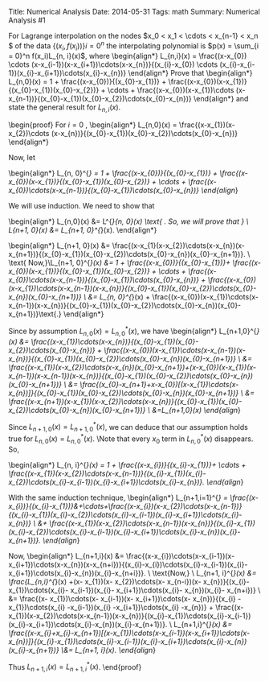 Title: Numerical Analysis 
Date: 2014-05-31 
Tags: math 
Summary: Numerical Analysis #1 


For Lagrange interpolation on the nodes 
$x_0 < x_1 < \cdots < x_{n-1} < x_n $
of the data
$\left\{ (x_i, f(x_i))\right\}{i=0}^n$
the interpolating polynomial is
$p(x) = \sum_{i  = 0}^n f(x_i)L_{n, i}(x)$,
where
\begin{align*}
L_{n,i}(x) = \frac{(x-x_{0}) \cdots (x-x_{i-1})(x-x_{i+1})\cdots(x-x_{n})}{(x_{i}-x_{0}) \cdots (x_{i}-x_{i-1})(x_{i}-x_{i+1})\cdots(x_{i}-x_{n})}
\end{align*}
Prove that
\begin{align*}
L_{n,0}(x) = 1 + \frac{(x-x_{0})}{(x_{0}-x_{1})} + \frac{(x-x_{0})(x-x_{1})}{(x_{0}-x_{1})(x_{0}-x_{2})} + \cdots + \frac{(x-x_{0})(x-x_{1})\cdots (x-x_{n-1})}{(x_{0}-x_{1})(x_{0}-x_{2})\cdots(x_{0}-x_{n})}
\end{align*}
and state the general result for $L_{n,i}(x)$.

\begin{proof}
For
$i=0$
, 
\begin{align*}
L_{n,0}(x) = \frac{(x-x_{1})(x-x_{2})\cdots (x-x_{n})}{(x_{0}-x_{1})(x_{0}-x_{2})\cdots(x_{0}-x_{n})}
\end{align*}

Now, let

\begin{align*}
L_{n, 0}^{*} = 1 + \frac{(x-x_{0})}{(x_{0}-x_{1})} + \frac{(x-x_{0})(x-x_{1})}{(x_{0}-x_{1})(x_{0}-x_{2})} + \cdots + \frac{(x-x_{0})\cdots(x-x_{n-1})}{(x_{0}-x_{1})\cdots(x_{0}-x_{n})}
\end{align*}

We will use induction.  We need to show that 

\begin{align*}
L_{n,0}(x) &= L^{*}_{n, 0}(x) \text{   . So, we will prove that }
\\ L_{n+1, 0}(x) &= L_{n+1, 0}^{*}(x).
\end{align*}

\begin{align*}
L_{n+1, 0}(x) &= \frac{(x-x_{1}(x-x_{2})\cdots(x-x_{n})(x-x_{n+1})}{(x_{0}-x_{1})(x_{0}-x_{2})\cdots(x_{0}-x_{n})(x_{0}-x_{n+1})}.
\\ \text{ Now,}\\L_{n+1, 0}^{*}(x) &= 1 + \frac{(x-x_{0})}{(x_{0}-x_{1})}+ \frac{(x-x_{0})(x-x_{1})}{(x_{0}-x_{1})(x_{0}-x_{2})} + \cdots + \frac{(x-x_{0})\cdots(x-x_{n-1})}{(x_{0}-x_{1})\cdots(x_{0}-x_{n})} + \frac{(x-x_{0})(x-x_{1})\cdots(x-x_{n-1})(x-x_{n})}{(x_{0}-x_{1})(x_{0}-x_{2})\cdots(x_{0}-x_{n})(x_{0}-x_{n+1})}
\\ &= L_{n, 0}^{*}(x) + \frac{(x-x_{0})(x-x_{1})\cdots(x-x_{n-1})(x-x_{n})}{(x_{0}-x_{1})(x_{0}-x_{2})\cdots(x_{0}-x_{n})(x_{0}-x_{n+1})}\text{.}
\end{align*}

Since by assumption $L_{n,0}(x) = L^{*}_{n, 0}(x)$, we have
\begin{align*}
L_{n+1,0}^{*}(x) &= \frac{(x-x_{1})\cdots(x-x_{n})}{(x_{0}-x_{1})(x_{0}-x_{2})\cdots(x_{0}-x_{n})} + \frac{(x-x_{0})(x-x_{1})\cdots(x-x_{n-1})(x-x_{n})}{(x_{0}-x_{1})(x_{0}-x_{2})\cdots(x_{0}-x_{n})(x_{0}-x_{n+1})}
\\ &= \frac{(x-x_{1})(x-x_{2})\cdots(x-x_{n})(x_{0}-x_{n+1})+(x-x_{0})(x-x_{1})(x-x_{n-1})(x-x_{n-1})(x-x_{n})}{(x_{0}-x_{1})(x_{0}-x_{2})\cdots(x_{0}-x_{n})(x_{0}-x_{n+1})}
\\ &= \frac{(x_{0}-x_{n+1}+x-x_{0})[(x-x_{1})\cdots(x-x_{n})]}{(x_{0}-x_{1})(x_{0}-x_{2})\cdots(x_{0}-x_{n})(x_{0}-x_{n+1})}
\\ &= \frac{(x-x_{n+1})(x-x_{1})(x-x_{2})\cdots(x-x_{n})}{(x_{0}-x_{1})(x_{0}-x_{2})\cdots(x_{0}-x_{n})(x_{0}-x_{n+1})}
\\ &=L_{n+1,0}(x)
\end{align*}

Since $L_{n+1, 0}(x) = L_{n+1,0}^{*}(x)$, we can deduce that our assumption holds true for $L_{n,0}(x) = L_{n, 0}^{*}(x)$.
\\Note that every $x_{0}$ term in $L_{n,0}^{*}(x)$ disappears.  So,

\begin{align*}
L_{n, i}^{*}(x) = 1 + \frac{(x-x_{i})}{(x_{i}-x_{1})}+ \cdots + \frac{(x-x_{1})(x-x_{2})\cdots(x-x_{n-1})}{(x_{i}-x_{1})(x_{i}-x_{2})\cdots(x_{i}-x_{i-1})(x_{i}-x_{i+1})\cdots(x_{i}-x_{n})}.
\end{align*}

With the same induction technique,
\begin{align*}
L_{n+1,i=1}^{*} = \frac{(x-x_{i})}{(x_{i}-x_{1})}&+\cdots+\frac{(x-x_{i})(x-x_{2})\cdots(x-x_{n-1})}{(x_{i}-x_{1})(x_{i}-x_{2})\cdots(x_{i}-x_{i-1})(x_{i}-x_{i+1})\cdots(x_{i}-x_{n})} 
\\  &+ \frac{(x-x_{1})(x-x_{2})\cdots(x-x_{n-1})(x-x_{n})}{(x_{i}-x_{1})(x_{i}-x_{2})\cdots(x_{i}-x_{i-1})(x_{i}-x_{i+1})\cdots(x_{i}-x_{n})(x_{i}-x_{n+1})}.
\end{align*}

Now,
\begin{align*}
L_{n+1,i}(x) &= \frac{(x-x_{i})\cdots(x-x_{i-1})(x-x_{i+1})\cdots(x-x_{n})(x-x_{n+i})}{(x_{i}-x_{i})\cdots(x_{i}-x_{i-1})(x_{i}-x_{i+1})\cdots(x_{i}-x_{n})(x_{i}-x_{n+i})}.
\\ \text{Now,}
\\ L_{n+1, i}^{*}(x) &= \frac{L_{n,i}^{*}(x) +(x- x_{1})(x- x_{2})\cdots(x- x_{n-i})(x- x_{n})}{(x_{i}- x_{1})\cdots(x_{i}- x_{i-1})(x_{i}- x_{i+1})\cdots(x_{i}- x_{n})(x_{i}- x_{n+i})}
\\ &= \frac{(x- x_{1})\cdots(x- x_{i-1})(x- x_{i+1})\cdots(x- x_{n})}{(x_{i} -x_{1})\cdots(x_{i} -x_{i-1})(x_{i} -x_{i+1})\cdots(x_{i} -x_{n})} +
\frac{(x-x_{1})(x-x_{2})\cdots(x-x_{n-1})(x-x_{n})}{(x_{i}-x_{1})\cdots(x_{i}-x_{i-1})(x_{i}-x_{i+1})\cdots(x_{i}-x_{n})(x_{i}-x_{n+1})}.
\\ L_{n+1,i}^{*}(x) &= \frac{(x-x_{i}+x_{i}-x_{n+1})[(x-x_{1})\cdots(x-x_{i-1})(x-x_{i+1})\cdots(x-x_{n})]}{(x_{i}-x_{1})\cdots(x_{i}-x_{i-1})(x_{i}-x_{i+1})\cdots(x_{i}-x_{n})(x_{i}-x_{n+1})}
\\&= L_{n+1, i}(x).
\end{align*}

Thus $L_{n+1,i}(x) = L_{n+1,i}^{*}(x)$.
\end{proof}